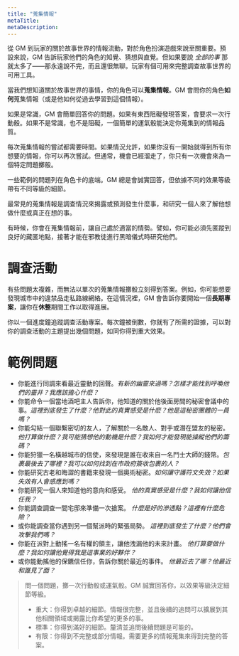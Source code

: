 ```yaml
---
title: "蒐集情報"
metaTitle: 
metaDescription: 
---
```


從 GM 到玩家的關於故事世界的情報流動，對於角色扮演遊戲來說至關重要。預設來說，GM 告訴玩家他們的角色的知覺、猜想與直覺。但如果要說 _全部的事_ 那就太多了——那永遠說不完，而且還很無聊。玩家有個可用來完整調查故事世界的可用工具。

當我們想知道關於故事世界的事情，你的角色可以**蒐集情報**。GM 會問你的角色**如何**蒐集情報（或是他如何從過去學習到這個情報）。

如果是常識，GM 會簡單回答你的問題。如果有東西阻礙發現答案，會要求一次行動骰。如果不是常識，也不是阻礙，一個簡單的運氣骰能決定你蒐集到的情報品質。

每次蒐集情報的嘗試都需要時間。如果情況允許，如果你沒有一開始就得到所有你想要的情報，你可以再次嘗試。但通常，機會已經溜走了，你只有一次機會來為一個特定問題擲骰。

一些範例的問題列在角色卡的底端。GM 總是會誠實回答，但依據不同的效果等級帶有不同等級的細節。

最常見的蒐集情報是<span class="game-term">調查</span>情況來揭露或預測發生什麼事，和<span class="game-term">研究</span>一個人來了解他想做什麼或真正在想的事。

有時候，你會在蒐集情報前，讓自己處於適當的情勢。譬如，你可能必須先<span class="game-term">匿蹤</span>到良好的藏匿地點，接著才能在邪教徒進行黑暗儀式時<span class="game-term">研究</span>他們。

# 調查活動

有些問題太複雜，而無法以單次的蒐集情報擲骰立刻得到答案。例如，你可能想要發現城市中的違禁品走私路線網絡。在這情況裡，GM 會告訴你要開始一個**長期專案**，讓你在**休整**期間工作以取得進展。

你以一個進度鐘追蹤調查活動專案。每次鐘被倒數，你就有了所需的證據，可以對你的調查活動的主題提出幾個問題，如同你得到重大效果。

# 範例問題

* 你能進行<span class="game-term">同調</span>來看最近靈動的回聲。_有新的幽靈來過嗎？怎樣才能找到呼喚他們的靈井？我應該擔心什麽？_
* 你能<span class="game-term">命令</span>一個當地酒吧主人告訴你，他知道的關於他後面房間的秘密會議中的事。_這裡到底發生了什麼？他對此的真實感受是什麽？他是這秘密團體的一員嗎？_
* 你能<span class="game-term">勾結</span>一個聯繫密切的友人，了解關於一名敵人、對手或潛在盟友的秘密。_他打算做什麽？我可能猜想他的動機是什麽？我如何才能發現能操縱他們的籌碼？_
* 你能<span class="game-term">狩獵</span>一名橫越城市的信使，來發現是誰在收來自一名鬥士大師的錢幣。_包裹最後去了哪裡？我可以如何找到在市政府簽收包裹的人？_
* 你能<span class="game-term">研究</span>古老和晦澀的書籍來發現一個奧術秘密。_如何讓守護符文失效？如果失效有人會感應到嗎？_
* 你能<span class="game-term">研究</span>一個人來知道他的意向和感受。 _他的真實感受是什麼？我如何讓他信任我？_
* 你能<span class="game-term">調查</span>調查一間宅邸來準備一次搶案。 _什麼是好的滲透點？這裡有什麼危險？_
* 或你能<span class="game-term">調查</span>當你遇到另一個幫派時的緊張局勢。 _這裡到底發生了什麼？他們會攻擊我們嗎？_
* 你能在派對上<span class="game-term">動搖</span>一名有權的領主，讓他洩漏他的未來計畫。 _他打算要做什麼？我如何讓他覺得我是這事業的好夥伴？_
* 或你能<span class="game-term">動搖</span>他的保鑣信任你，告訴你關於最近的事件。 _他最近去了哪？他最近和誰見了面？_

> 問一個問題，擲一次行動骰或運氣骰。GM 誠實回答你，以效果等級決定細節等級。
> 
> * <span class="game-term">重大</span>：你得到卓越的細節。情報很完整，並且後續的追問可以擴展到其他相關領域或揭露比你希望的更多的事。
> * <span class="game-term">標準</span>：你得到滿好的細節。釐清並追問後續問題是可能的。
> * <span class="game-term">有限</span>：你得到不完整或部分情報。需要更多的情報蒐集來得到完整的答案。